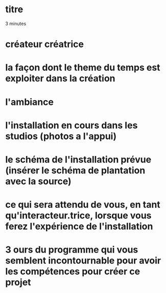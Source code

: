 # titre
3 minutes
# créateur créatrice
# la façon dont le theme du temps est exploiter dans la création
# l'ambiance
# l'installation en cours dans les studios (photos a l'appui)
# le schéma de l'installation prévue (insérer le schéma de plantation avec la source)
# ce qui sera attendu de vous, en tant qu'interacteur.trice, lorsque vous ferez l'expérience de l'installation
# 3 ours du programme qui vous semblent incontournable pour avoir les compétences pour créer ce projet
